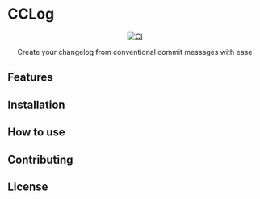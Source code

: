 # CCLog

<p align="center">
   <a href="https://github.com/alexanderwe/CCLog">
      <img src="https://github.com/alexanderwe/CCLog/workflows/CI/badge.svg" alt="CI">
   </a>
</p>

<p align="center">
    Create your changelog from conventional commit messages with ease
</p>

## Features

## Installation

## How to use

## Contributing

## License
